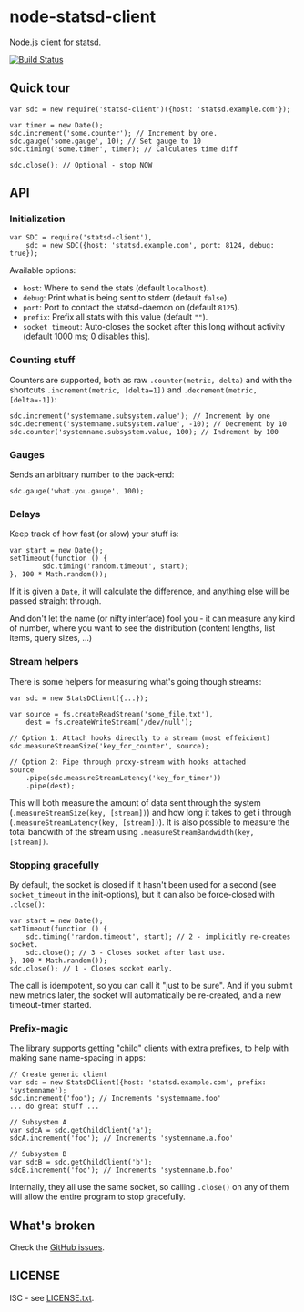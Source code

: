 node-statsd-client
==================

Node.js client for [statsd](https://github.com/etsy/statsd).

[![Build Status](https://secure.travis-ci.org/msiebuhr/node-statsd-client.png?branch=master)](http://travis-ci.org/msiebuhr/node-statsd-client)

Quick tour
----------

    var sdc = new require('statsd-client')({host: 'statsd.example.com'});

	var timer = new Date();
	sdc.increment('some.counter'); // Increment by one.
	sdc.gauge('some.gauge', 10); // Set gauge to 10
	sdc.timing('some.timer', timer); // Calculates time diff

	sdc.close(); // Optional - stop NOW

API
---

### Initialization

    var SDC = require('statsd-client'),
        sdc = new SDC({host: 'statsd.example.com', port: 8124, debug: true});

Available options:

 * `host`: Where to send the stats (default `localhost`).
 * `debug`: Print what is being sent to stderr (default `false`).
 * `port`: Port to contact the statsd-daemon on (default `8125`).
 * `prefix`: Prefix all stats with this value (default `""`).
 * `socket_timeout`: Auto-closes the socket after this long without activity
   (default 1000 ms; 0 disables this).

### Counting stuff

Counters are supported, both as raw `.counter(metric, delta)` and with the
shortcuts `.increment(metric, [delta=1])` and `.decrement(metric, [delta=-1])`:

    sdc.increment('systemname.subsystem.value'); // Increment by one
	sdc.decrement('systemname.subsystem.value', -10); // Decrement by 10
	sdc.counter('systemname.subsystem.value, 100); // Indrement by 100

### Gauges

Sends an arbitrary number to the back-end:

	sdc.gauge('what.you.gauge', 100);

### Delays

Keep track of how fast (or slow) your stuff is:

	var start = new Date();
	setTimeout(function () {
			sdc.timing('random.timeout', start);
	}, 100 * Math.random());

If it is given a `Date`, it will calculate the difference, and anything else
will be passed straight through.

And don't let the name (or nifty interface) fool you - it can measure any kind
of number, where you want to see the distribution (content lengths, list items,
query sizes, ...)

### Stream helpers

There is some helpers for measuring what's going though streams:

    var sdc = new StatsDClient({...});

	var source = fs.createReadStream('some_file.txt'),
		dest = fs.createWriteStream('/dev/null');

	// Option 1: Attach hooks directly to a stream (most effeicient)
	sdc.measureStreamSize('key_for_counter', source);

	// Option 2: Pipe through proxy-stream with hooks attached
	source
	    .pipe(sdc.measureStreamLatency('key_for_timer'))
		.pipe(dest);

This will both measure the amount of data sent through the system
(`.measureStreamSize(key, [stream])`) and how long it takes to get i through
(`.measureStreamLatency(key, [stream])`). It is also possible to measure the
total bandwith of the stream using `.measureStreamBandwidth(key, [stream])`.

### Stopping gracefully

By default, the socket is closed if it hasn't been used for a second (see
`socket_timeout` in the init-options), but it can also be force-closed with
`.close()`:

	var start = new Date();
	setTimeout(function () {
		sdc.timing('random.timeout', start); // 2 - implicitly re-creates socket.
		sdc.close(); // 3 - Closes socket after last use.
	}, 100 * Math.random());
    sdc.close(); // 1 - Closes socket early.

The call is idempotent, so you can call it "just to be sure". And if you submit
new metrics later, the socket will automatically be re-created, and a new
timeout-timer started.

### Prefix-magic

The library supports getting "child" clients with extra prefixes, to help with
making sane name-spacing in apps:

    // Create generic client
    var sdc = new StatsDClient({host: 'statsd.example.com', prefix: 'systemname');
	sdc.increment('foo'); // Increments 'systemname.foo'
	... do great stuff ...

    // Subsystem A
	var sdcA = sdc.getChildClient('a');
	sdcA.increment('foo'); // Increments 'systemname.a.foo'

    // Subsystem B
	var sdcB = sdc.getChildClient('b');
	sdcB.increment('foo'); // Increments 'systemname.b.foo'

Internally, they all use the same socket, so calling `.close()` on any of them
will allow the entire program to stop gracefully.

What's broken
-------------

Check the [GitHub issues](https://github.com/msiebuhr/node-statsd-client/issues).

LICENSE
-------

ISC - see
[LICENSE.txt](https://github.com/msiebuhr/node-statsd-client/blob/master/LICENSE.txt).
